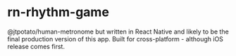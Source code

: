 # rn-rhythm-game

@jtpotato/human-metronome but written in React Native and likely to be the final production version of this app.
Built for cross-platform - although iOS release comes first.